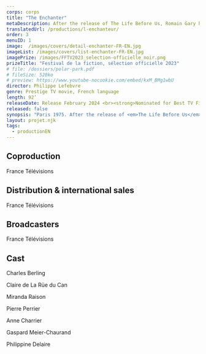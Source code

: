 ```yaml
---
corps: corps
title: "The Enchanter"
metaDescription: After the release of The Life Before Us, Romain Gary has his little cousin Paul Pavlowitch play the role of the author Émile Ajar. The press, the publishers, the readers... everyone is fooled. Well, nearly everyone.
translatedUrl: /productions/l-enchanteur/
order: 3
menuID: 1
image:  /images/covers/detail-enchanter-FR-EN.jpg
imageList: /images/covers/list-enchanter-FR-EN.jpg
imagePrize: /images/FFTV2023_selection-officielle_noir.png
prizeTitle: "Festival de la fiction, sélection officielle 2023"
# file: /dossiers/polar-park.pdf
# fileSize: 520ko
# preview: https://www.youtube-nocookie.com/embed/kxM_BMg1wbU
director: Philippe Lefebvre
genre: Prestige TV movie, French language​
length: 92’
releaseDate: Release February 2024 <br><strong>Nominated for Best TV Film at the Festival de la Fiction de La Rochelle 2023</strong>
released: false
synopsis: "Paris 1975. After the release of <em>The Life Before Us</em>, Romain Gary has his little cousin Paul Pavlowitch play the role of the author Émile Ajar. The press, the publishers, the readers... everyone is fooled. Well, nearly everyone. Adèle, a student in literature at La Sorbonne, from Nice (where Gary spent some of his childhood), is convinced that Émile Ajar and Romain Gary are one and the same writer. She goes to confront Gary. Will she expose him? Or will the enchanter manage to take her away in his illusion?​"
layout: projet.njk
tags:
  - productionEN
---
```


<div class="grid-col">

## Coproduction

France Télévisions

## Distribution & international sales

France Télévisions

## Broadcasters
France Télévisions

</div>
<div class="grid-col">

## Cast
Charles Berling

Claire de La Rüe du Can

Miranda Raison

Pierre Perrier

Anne Charrier

Gaspard Meier-Chaurand

Philippine Delaire

</div>